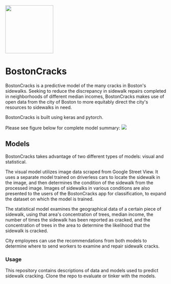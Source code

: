 <img src="https://i.imgur.com/HFM4jZT.png" width=150 height=150 align="center" />

# BostonCracks

BostonCracks is a predictive model of the many cracks in Boston's sidewalks. Seeking to reduce the discrepancy in sidewalk repairs completed in neighborhoods of different median incomes, BostonCracks makes use of open data from the city of Boston to more equitably direct the city's resources to sidewalks in need.

BostonCracks is built using keras and pytorch.

Please see figure below for complete model summary:
<img src="https://i.imgur.com/BUpv1K8.png" />


## Models

BostonCracks takes advantage of two different types of models: visual and statistical.

The visual model utilizes image data scraped from Google Street View. It uses a separate model trained on driverless cars to locate the sidewalk in the image, and then determines the condition of the sidewalk from the processed image. Images of sidewalks in various conditions are also presented to the users of the BostonCracks app for classification, to expand the dataset on which the model is trained.

The statistical model examines the geographical data of a certain piece of sidewalk, using that area's concentration of trees, median income, the number of times the sidewalk has been reported as cracked, and the concentration of trees in the area to determine the likelihood that the sidewalk is cracked.

City employees can use the recommendations from both models to determine where to send workers to examine and repair sidewalk cracks.

### Usage

This repository contains descriptions of data and models used to predict sidewalk cracking. Clone the repo to evaluate or tinker with the models.


[logo]: https://github.com/samc24/BostonCracks/blob/master/logo.png
